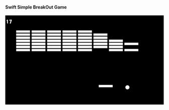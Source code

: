 <h4> Swift Simple BreakOut Game </h4>

![image](https://github.com/f40507777/BreakOut_Swift/blob/master/BreakOut_Swift/breakout.PNG)

